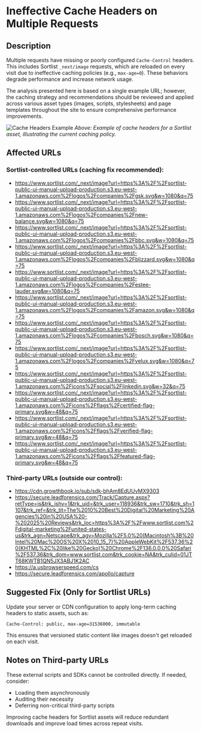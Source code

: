 # Ineffective Cache Headers on Multiple Requests

## Description

Multiple requests have missing or poorly configured `Cache-Control` headers. This includes Sortlist `_next/image` requests, which are reloaded on every visit due to ineffective caching policies (e.g., `max-age=0`). These behaviors degrade performance and increase network usage.

The analysis presented here is based on a single example URL; however, the caching strategy and recommendations should be reviewed and applied across various asset types (images, scripts, stylesheets) and page templates throughout the site to ensure comprehensive performance improvements.

![Cache Headers Example](../../Crawl/Capture/header-cache.png)
*Above: Example of cache headers for a Sortlist asset, illustrating the current caching policy.*

## Affected URLs

### Sortlist-controlled URLs (caching fix recommended):
- https://www.sortlist.com/_next/image?url=https%3A%2F%2Fsortlist-public-ui-manual-upload-production.s3.eu-west-1.amazonaws.com%2Flogos%2Fcompanies%2Fgsk.svg&w=1080&q=75
- https://www.sortlist.com/_next/image?url=https%3A%2F%2Fsortlist-public-ui-manual-upload-production.s3.eu-west-1.amazonaws.com%2Flogos%2Fcompanies%2Fnew-balance.svg&w=1080&q=75
- https://www.sortlist.com/_next/image?url=https%3A%2F%2Fsortlist-public-ui-manual-upload-production.s3.eu-west-1.amazonaws.com%2Flogos%2Fcompanies%2Fbbc.svg&w=1080&q=75
- https://www.sortlist.com/_next/image?url=https%3A%2F%2Fsortlist-public-ui-manual-upload-production.s3.eu-west-1.amazonaws.com%2Flogos%2Fcompanies%2Fblizzard.svg&w=1080&q=75
- https://www.sortlist.com/_next/image?url=https%3A%2F%2Fsortlist-public-ui-manual-upload-production.s3.eu-west-1.amazonaws.com%2Flogos%2Fcompanies%2Festee-lauder.svg&w=1080&q=75
- https://www.sortlist.com/_next/image?url=https%3A%2F%2Fsortlist-public-ui-manual-upload-production.s3.eu-west-1.amazonaws.com%2Flogos%2Fcompanies%2Famazon.svg&w=1080&q=75
- https://www.sortlist.com/_next/image?url=https%3A%2F%2Fsortlist-public-ui-manual-upload-production.s3.eu-west-1.amazonaws.com%2Flogos%2Fcompanies%2Fbosch.svg&w=1080&q=75
- https://www.sortlist.com/_next/image?url=https%3A%2F%2Fsortlist-public-ui-manual-upload-production.s3.eu-west-1.amazonaws.com%2Flogos%2Fcompanies%2Fvelux.svg&w=1080&q=75
- https://www.sortlist.com/_next/image?url=https%3A%2F%2Fsortlist-public-ui-manual-upload-production.s3.eu-west-1.amazonaws.com%2Ficons%2Fsocial%2Flinkedin.svg&w=32&q=75
- https://www.sortlist.com/_next/image?url=https%3A%2F%2Fsortlist-public-ui-manual-upload-production.s3.eu-west-1.amazonaws.com%2Ficons%2Fflags%2Fcertified-flag-primary.svg&w=48&q=75
- https://www.sortlist.com/_next/image?url=https%3A%2F%2Fsortlist-public-ui-manual-upload-production.s3.eu-west-1.amazonaws.com%2Ficons%2Fflags%2Fverified-flag-primary.svg&w=48&q=75
- https://www.sortlist.com/_next/image?url=https%3A%2F%2Fsortlist-public-ui-manual-upload-production.s3.eu-west-1.amazonaws.com%2Ficons%2Fflags%2Ffeatured-flag-primary.svg&w=48&q=75

### Third-party URLs (outside our control):
- https://cdn.growthbook.io/sub/sdk-bhAm8EdUUvMX9303
- https://secure.leadforensics.com/Track/Capture.aspx?retType=js&trk_jshv=1&trk_uid=&trk_user=118936&trk_sw=1710&trk_sh=1107&trk_ref=&trk_tit=The%2010%20Best%20Digital%20Marketing%20Agencies%20in%20USA%20-%202025%20Reviews&trk_loc=https%3A%2F%2Fwww.sortlist.com%2Fdigital-marketing%2Funited-states-us&trk_agn=Netscape&trk_agv=Mozilla%2F5.0%20(Macintosh%3B%20Intel%20Mac%20OS%20X%2010_15_7)%20AppleWebKit%2F537.36%20(KHTML%2C%20like%20Gecko)%20Chrome%2F136.0.0.0%20Safari%2F537.36&trk_dom=www.sortlist.com&trk_cookie=NA&trk_culid=01JTT68KWTB1QN5JX3ABJ1K2AC
- https://a.usbrowserspeed.com/cs
- https://secure.leadforensics.com/apollo/capture

## Suggested Fix (Only for Sortlist URLs)

Update your server or CDN configuration to apply long-term caching headers to static assets, such as:

```
Cache-Control: public, max-age=31536000, immutable
```

This ensures that versioned static content like images doesn't get reloaded on each visit.

## Notes on Third-party URLs

These external scripts and SDKs cannot be controlled directly. If needed, consider:
- Loading them asynchronously
- Auditing their necessity
- Deferring non-critical third-party scripts

Improving cache headers for Sortlist assets will reduce redundant downloads and improve load times across repeat visits.
